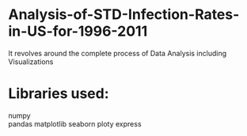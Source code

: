 # Analysis-of-STD-Infection-Rates-in-US-for-1996-2011
It revolves around the complete process of Data Analysis including Visualizations

# Libraries used:
numpy<br>
pandas
matplotlib
seaborn
ploty express
